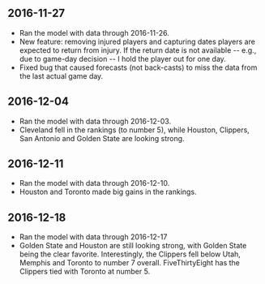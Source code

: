 2016-11-27
----------

-   Ran the model with data through 2016-11-26.
-   New feature: removing injured players and capturing dates players are expected to return from injury. If the return date is not available -- e.g., due to game-day decision -- I hold the player out for one day.
-   Fixed bug that caused forecasts (not back-casts) to miss the data from the last actual game day.

2016-12-04
----------

-   Ran the model with data through 2016-12-03.
-   Cleveland fell in the rankings (to number 5), while Houston, Clippers, San Antonio and Golden State are looking strong.

2016-12-11
----------

-   Ran the model with data through 2016-12-10.
-   Houston and Toronto made big gains in the rankings.

2016-12-18
----------

-   Ran the model with data through 2016-12-17
-   Golden State and Houston are still looking strong, with Golden State being the clear favorite. Interestingly, the Clippers fell below Utah, Memphis and Toronto to number 7 overall. FiveThirtyEight has the Clippers tied with Toronto at number 5.
